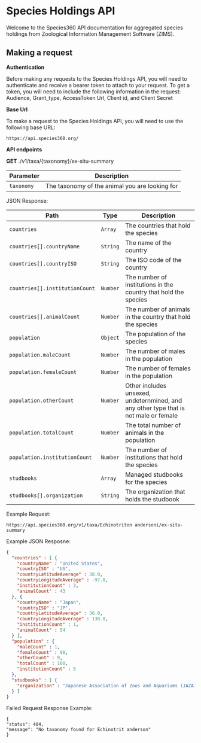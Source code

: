 # Species Holdings API

Welcome to the Species360 API documentation for aggregated species
holdings from Zoological Information Management Software (ZIMS).

## Making a request

<div class="informalexample">

**Authentication**

Before making any requests to the Species Holdings API, you will need to
authenticate and receive a bearer token to attach to your request. To
get a token, you will need to include the following information in the
request: Audience, Grant_type, AccessToken Url, Client id, and Client
Secret

</div>

<div class="informalexample">

**Base Url**

To make a request to the Species Holdings API, you will need to use the
following base URL:

    https://api.species360.org/

**API endpoints**

<div class="informalexample">

**GET** ./v1/taxa/{taxonomy}/ex-situ-summary

| Parameter  | Description                                    |
|------------|------------------------------------------------|
| `taxonomy` | The taxonomy of the animal you are looking for |

JSON Response:

| Path                           | Type     | Description                                                                          |
|--------------------------------|----------|--------------------------------------------------------------------------------------|
| `countries`                    | `Array`  | The countries that hold the species                                                  |
| `countries[].countryName`      | `String` | The name of the country                                                              |
| `countries[].countryISO`       | `String` | The ISO code of the country                                                          |
| `countries[].institutionCount` | `Number` | The number of institutions in the country that hold the species                      |
| `countries[].animalCount`      | `Number` | The number of animals in the country that hold the species                           |
| `population`                   | `Object` | The population of the species                                                        |
| `population.maleCount`         | `Number` | The number of males in the population                                                |
| `population.femaleCount`       | `Number` | The number of females in the population                                              |
| `population.otherCount`        | `Number` | Other includes unsexed, undeternmined, and any other type that is not male or female |
| `population.totalCount`        | `Number` | The total number of animals in the population                                        |
| `population.institutionCount`  | `Number` | The number of institutions that hold the species                                     |
| `studbooks`                    | `Array`  | Managed studbooks for the species                                                    |
| `studbooks[].organization`     | `String` | The organization that holds the studbook                                             |

Example Request:

    https://api.species360.org/v1/taxa/Echinotriton andersoni/ex-situ-summary

Example JSON Resposne:

``` json
{
  "countries" : [ {
    "countryName" : "United States",
    "countryISO" : "US",
    "countryLatitudeAverage" : 38.0,
    "countryLongitudeAverage" : -97.0,
    "institutionCount" : 3,
    "animalCount" : 43
  }, {
    "countryName" : "Japan",
    "countryISO" : "JP",
    "countryLatitudeAverage" : 36.0,
    "countryLongitudeAverage" : 138.0,
    "institutionCount" : 1,
    "animalCount" : 54
  } ],
  "population" : {
    "maleCount" : 1,
    "femaleCount" : 90,
    "otherCount" : 9,
    "totalCount" : 100,
    "institutionCount" : 5
  },
  "studbooks" : [ {
    "organization" : "Japanese Association of Zoos and Aquariums (JAZA)"
  } ]
}
```

Failed Request Response Example:

    {
    "status": 404,
    "message": "No taxonomy found for Echinotrit anderson"
    }

</div>

</div>
